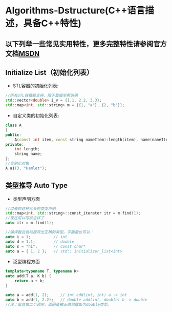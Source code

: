 # Algorithms-Dstructure(C++语言描述，具备C++特性)

以下列举一些常见实用特性，更多完整特性请参阅官方文档[MSDN](https://msdn.microsoft.com/en-us/library/hh567368.aspx)
---
## Initialize List（初始化列表）
* STL容器的初始化列表:
```C++
//所有STL容器都支持，限于篇幅举例说明
std::vector<double> i_v = {1.1, 2.2, 3.3};
std::map<int, std::string> m = {{1, "a"}, {2, "b"}};
```
* 自定义类的初始化列表:
```C++
class A
{
public:
    A(const int item, const string nameItem):length(item), name(nameItem)
private:
    int length;
    string name;
};
//实例化对象
A a1(3, "Hamlet");
```
## 类型推导 Auto Type
* 类型声明方面
```c++
//过去的这种冗长的类型声明
std::map<int, std::string>::const_iterator itr = m.find(1);
//现在可以写成这样了
auto itr = m.find(1);

//编译器会自动推导出正确的类型。字面量也可以：
auto i = 1;          // int
auto d = 1.1;        // double
auto s = "hi";       // const char*
auto a = { 1, 2 };   // std:: initializer_list<int>
```
* 泛型编程方面
```c++
template<typename T, typename K>
auto add(T a, K b) {
    return a + b;
}

auto a = add(1, 2);     // int add(int, int) a -> int
auto b = add(1, 2.2);   // double add(int, double) b -> double
//注：留意第二个调用，返回值被正确地推断为double类型。
```
